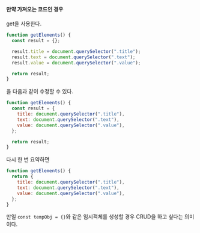 #### 만약 가져오는 코드인 경우

get을 사용한다.

```js
function getElements() {
  const result = {};

  result.title = document.querySelector(".title");
  result.text = document.querySelector(".text");
  result.value = document.querySelector(".value");

  return result;
}
```

을 다음과 같이 수정할 수 있다.

```js
function getElements() {
  const result = {
    title: document.querySelector(".title"),
    text: document.querySelector(".text"),
    value: document.querySelector(".value"),
  };

  return result;
}
```

다시 한 번 요약하면

```js
function getElements() {
  return {
    title: document.querySelector(".title"),
    text: document.querySelector(".text"),
    value: document.querySelector(".value"),
  };
}
```

만일 `const tempObj = {}`와 같은 임시객체를 생성할 경우 CRUD을 하고 싶다는 의미이다.
